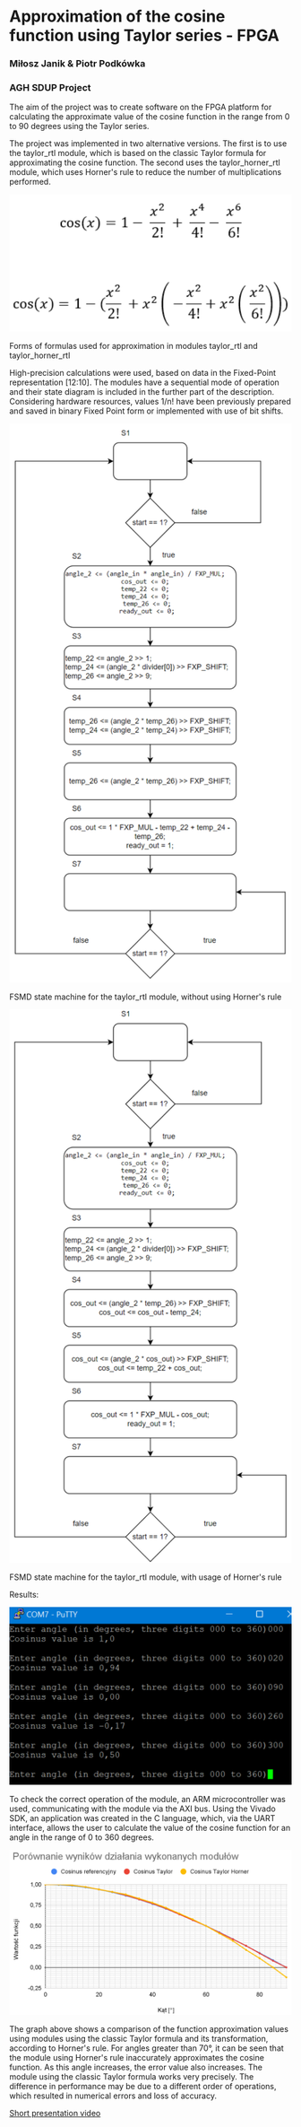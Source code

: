# Approximation of the cosine function using Taylor series - FPGA
### Miłosz Janik & Piotr Podkówka
### AGH SDUP Project
The aim of the project was to create software on the FPGA platform for calculating the approximate value of the cosine function in the range from 0 to 90 degrees using the Taylor series.

The project was implemented in two alternative versions. The first is to use the taylor_rtl module, which is based on the classic Taylor formula for approximating the cosine function. The second uses the taylor_horner_rtl module, which uses Horner's rule to reduce the number of multiplications performed.

![formulas](https://github.com/mijanik/TaylorCos/blob/main/images/formulas.png)

Forms of formulas used for approximation in modules taylor_rtl and taylor_horner_rtl

High-precision calculations were used, based on data in the Fixed-Point representation [12:10]. The modules have a sequential mode of operation and their state diagram is included in the further part of the description. Considering hardware resources, values 1/n! have been previously prepared and saved in binary Fixed Point form or implemented with use of bit shifts.

![FSMD Taylor](https://github.com/mijanik/TaylorCos/blob/main/images/taylor_fsmd.png)

FSMD state machine for the taylor_rtl module, without using Horner's rule

![FSMD Horner](https://github.com/mijanik/TaylorCos/blob/main/images/horner_fsmd.png)

FSMD state machine for the taylor_rtl module, with usage of Horner's rule

Results:

![Putty](https://github.com/mijanik/TaylorCos/blob/main/images/putty.png)

To check the correct operation of the module, an ARM microcontroller was used, communicating with the module via the AXI bus. Using the Vivado SDK, an application was created in the C language, which, via the UART interface, allows the user to calculate the value of the cosine function for an angle in the range of 0 to 360 degrees.

![Chart](https://github.com/mijanik/TaylorCos/blob/main/images/chart.png)

The graph above shows a comparison of the function approximation values using modules using the classic Taylor formula and its transformation, according to Horner's rule. For angles greater than 70°, it can be seen that the module using Horner's rule inaccurately approximates the cosine function. As this angle increases, the error value also increases. The module using the classic Taylor formula works very precisely. The difference in performance may be due to a different order of operations, which resulted in numerical errors and loss of accuracy.

[Short presentation video](drive.google.com/file/d/15-wdSZD2HDbZ2N2pl6DcoiQvqIsFRjsE)
